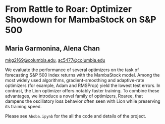 # From Rattle to Roar: Optimizer Showdown for MambaStock on S&P 500
## Maria Garmonina, Alena Chan
mkg2169@columbia.edu, ac5477@columbia.edu

We evaluate the performance of several optimizers on the task of forecasting S&P 500 Index returns with the MambaStock model. Among the most widely used algorithms, gradient-smoothing and adaptive-rate optimizers (for example, Adam and RMSProp) yield the lowest test errors. In contrast, the Lion optimizer offers notably faster training. To combine these advantages, we introduce a novel family of optimizers, Roaree, that dampens the oscillatory loss behavior often seen with Lion while preserving its training speed.

Please see `Aboba.ipynb` for the all the code and details of the project.
